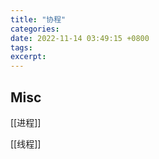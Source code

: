 ```yaml
---
title: "协程"
categories: 
date: 2022-11-14 03:49:15 +0800
tags: 
excerpt: 
---
```












## Misc

[[进程]]

[[线程]]


